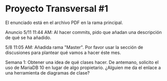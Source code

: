 # Proyecto Transversal #1
El enunciado está en el archivo PDF en la rama principal.

Anuncio 5/11 11:44 AM: Al hacer commits, pido que añadan una descripción de qué se ha añadido.

5/8 11:05 AM: Añadida rama "Master".
Por favor usar la sección de discusiones para plantear qué vamos a hacer éste mes.

Semana 1: Obtener una idea de qué clases hacer.
De antemano, solicito el uso de MariaDB 10 en lugar de algo propietario.
¿Alguien me da el enlace a una herramienta de diagramas de clase?
